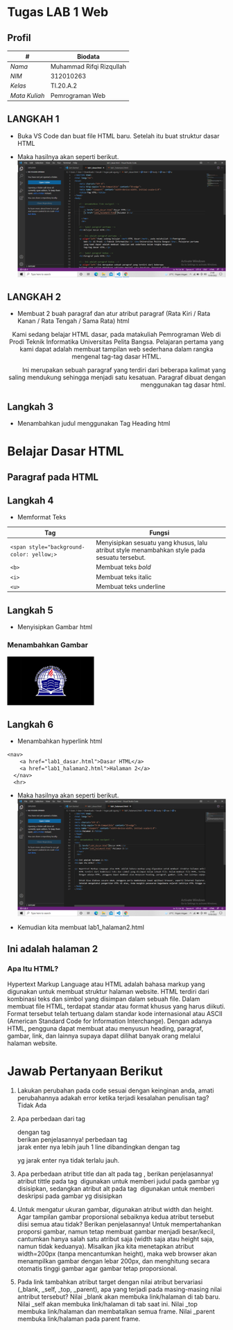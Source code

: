 # Tugas LAB 1 Web
## Profil
| # | Biodata |
| -------- | --- |
| *Nama* | Muhammad Rifqi Rizqullah |
| *NIM* | 312010263 |
| *Kelas* | TI.20.A.2 |
| *Mata Kuliah* | Pemrograman Web |

## LANGKAH 1
* Buka VS Code dan buat file HTML baru. Setelah itu buat struktur dasar HTML


<!DOCTYPE html>
<html lang="en">
<head>
    <meta charset="UTF-8">
    <meta http-equiv="X-UA-Compatible" content="IE=edge">
    <meta name="viewport" content="width=device-width, initial-scale=1.0">
    <title>Tag HTML</title>
</head>
<body>
    
</body>
</html>


* Maka hasilnya akan seperti berikut.
![struktur](1.png)

## LANGKAH 2
* Membuat 2 buah paragraf dan atur atribut paragraf (Rata Kiri / Rata Kanan / Rata Tengah / Sama Rata)
html
<!-- Ini adalah paragraf pertama -->
<p align="center">Kami sedang belajar HTML dasar, pada matakuliah Pemrograman Web di Prodi Teknik Informatika Universitas Pelita Bangsa. Pelajaran pertama yang kami dapat adalah membuat tampilan web sederhana dalam rangka mengenal tag-tag dasar HTML.</p>

<!-- Ini adalah paragraf kedua -->
<p align="right">Ini merupakan sebuah paragraf yang terdiri dari beberapa kalimat yang saling mendukung sehingga menjadi satu kesatuan. Paragraf dibuat dengan menggunakan tag dasar html.</p>


## Langkah 3
* Menambahkan judul menggunakan Tag Heading
html
<!-- judul paragraf pertama -->
<h1>Belajar Dasar HTML</h1>

<!-- judul paragraf kedua -->
<h2>Paragraf pada HTML</h2>

## Langkah 4
* Memformat Teks

| Tag | Fungsi |
| -------- | --- |
| `<span style="background-color: yellow;>` | Menyisipkan sesuatu yang khusus, lalu atribut style menambahkan style pada sesuatu tersebut. |
| `<b>` | Membuat teks *bold* |
| `<i>` | Membuat teks italic |
| `<u>` | Membuat teks underline |

## Langkah 5
* Menyisipkan Gambar
html
<!-- sub judul paragraf -->
<h3>Menambahkan Gambar</h3>

<!-- menambahkan gambar pada dokumen -->
<img src="logo_upb.png" width="200" title="Logo Univeritas Pelita Bangsa">

## Langkah 6
* Menambahkan hyperlink
html
<!-- menambahkan link navigasi -->
    <nav>
        <a href="lab1_dasar.html">Dasar HTML</a>
        <a href="lab1_halaman2.html">Halaman 2</a>
      </nav>
      <hr>

* Maka hasilnya akan seperti berikut.
![hyper_link](2.png)

* Kemudian kita membuat lab1_halaman2.html


<!DOCTYPE html>
<html lang="en">
<head>
<meta charset="UTF-8">
<meta http-equiv="X-UA-Compatible" content="IE=edge">
<meta name="viewport" content="width=device-width, initial-scale=1.0">
<title>Halaman 2</title>
</head>
<body>

<h2>Ini adalah halaman 2</h2>
<h3>Apa Itu HTML? </h3>

<p> Hypertext Markup Language atau HTML adalah bahasa markup yang digunakan untuk membuat struktur halaman website. 
    HTML terdiri dari kombinasi teks dan simbol yang disimpan dalam sebuah file. Dalam membuat file HTML, terdapat standar atau format khusus yang harus diikuti. Format tersebut telah tertuang dalam standar kode internasional atau ASCII (American Standard Code for Information Interchange). 
    Dengan adanya HTML, pengguna dapat membuat atau menyusun heading, paragraf, gambar, link, dan lainnya supaya dapat dilihat banyak orang melalui halaman website. 
</body>
</html>


# Jawab Pertanyaan Berikut

1. Lakukan perubahan pada code sesuai dengan keinginan anda, amati perubahannya adakah error ketika terjadi kesalahan penulisan tag?
Tidak Ada

2. Apa perbedaan dari tag <p> dengan tag <br> berikan penjelasannya!
perbedaan  tag <br> jarak enter nya lebih jauh 1 line dibandingkan dengan tag <p> yg jarak enter nya tidak terlalu jauh.

3. Apa perbedaan atribut title dan alt pada tag <img>, berikan penjelasannya!
atribut tittle pada tag <img> digunakan untuk memberi judul pada gambar yg disisipkan, sedangkan
atribut alt pada tag <img> digunakan untuk memberi deskripsi pada gambar yg disisipkan

4. Untuk mengatur ukuran gambar, digunakan atribut width dan height. Agar tampilan gambar proporsional sebaiknya kedua atribut tersebut diisi semua atau tidak? Berikan penjelasannya!
Untuk mempertahankan proporsi gambar, namun tetap membuat gambar menjadi besar/kecil, cantumkan
hanya salah satu atribut saja (width saja atau height saja, namun tidak keduanya). Misalkan
jika kita menetapkan atribut width=200px (tanpa mencantumkan height), maka web browser akan
menampilkan gambar dengan lebar 200px, dan menghitung secara otomatis tinggi gambar agar gambar
tetap proporsional.

5. Pada link tambahkan atribut target dengan nilai atribut bervariasi (_blank, _self, _top, _parent), apa yang terjadi pada masing-masing nilai antribut tersebut?
Nilai _blank akan membuka link/halaman di tab baru.
Nilai _self akan membuka link/halaman di tab saat ini.
Nilai _top membuka link/halaman dan membatalkan semua frame.
Nilai _parent membuka link/halaman pada parent frame.

